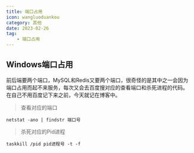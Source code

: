 ```yaml
---
title: 端口占用
icon: wangluoduankou
category: 其他
date: 2023-02-26
tag:
    - 端口占用
---
```


## Windows端口占用

前后端要两个端口，MySQL和Redis又要两个端口，很奇怪的是其中之一会因为端口占用而起不来服务，每次又会去百度搜对应的查看端口和杀死进程的代码。 在自己不用百度记下来之前，今天就记在博客中。

> 查看对应的端口

```shell :no-line-numbers
netstat -ano | findstr 端口号
```

> 杀死对应的Pid进程

```shell :no-line-numbers
taskkill /pid pid进程号 -t -f
```
